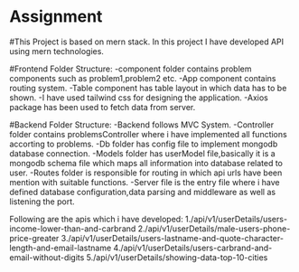 # Assignment

#This Project is based on mern stack. In this project I have developed API using mern technologies.

#Frontend Folder Structure:
-component folder contains problem components such as problem1,problem2 etc.
-App component contains routing system.
-Table component has table layout in which data has to be shown.
-I have used tailwind css for designing the application.
-Axios package has been used to fetch data from server.

#Backend Folder Structure:
-Backend follows MVC System.
-Controller folder contains problemsController where i have implemented all functions accorting to problems.
-Db folder has config file to implement mongodb database connection.
-Models folder has userModel file,basically it is a mongodb schema file which maps all information into database related to user.
-Routes folder is responsible for routing in which api urls have been mention with suitable functions.
-Server file is the entry file where i have defined database configuration,data parsing and middleware 
as well as listening the port.

Following are the apis which i have developed:
1./api/v1/userDetails/users-income-lower-than-and-carbrand
2./api/v1/userDetails/male-users-phone-price-greater
3./api/v1/userDetails/users-lastname-and-quote-character-length-and-email-lastname
4./api/v1/userDetails/users-carbrand-and-email-without-digits
5./api/v1/userDetails/showing-data-top-10-cities


